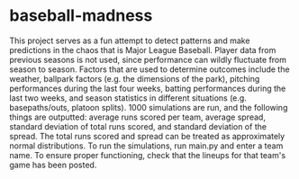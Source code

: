# baseball-madness
This project serves as a fun attempt to detect patterns and make predictions in the chaos that is Major League Baseball. Player data from previous seasons is not used, since performance can wildly fluctuate from season to season. Factors that are used to determine outcomes include the weather, ballpark factors (e.g. the dimensions of the park), pitching performances during the last four weeks, batting performances during the last two weeks, and season statistics in different situations (e.g. basepaths/outs, platoon splits). 1000 simulations are run, and the following things are outputted: average runs scored per team, average spread, standard deviation of total runs scored, and standard deviation of the spread. The total runs scored and spread can be treated as approximately normal distributions. To run the simulations, run main.py and enter a team name. To ensure proper functioning, check that the lineups for that team's game has been posted.
